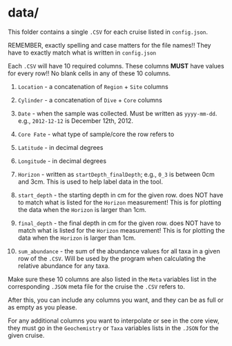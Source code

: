 # data/

This folder contains a single `.CSV` for each cruise listed in `config.json`.

REMEMBER, exactly spelling and case matters for the file names!! They have to exactly
match what is written in `config.json`

Each `.CSV` will have 10 required columns. These columns **MUST** have values for
every row!! No blank cells in any of these 10 columns.

1. `Location` - a concatenation of `Region` + `Site` columns

2. `Cylinder` - a concatenation of `Dive` + `Core` columns

3. `Date` - when the sample was collected. Must be written as `yyyy-mm-dd`.
   e.g., `2012-12-12` is December 12th, 2012.

4. `Core Fate` - what type of sample/core the row refers to

5. `Latitude` - in decimal degrees

6. `Longitude` - in decimal degrees

7. `Horizon` - written as `startDepth_finalDepth`; e.g., `0_3` is between 0cm and 3cm.
   This is used to help label data in the tool.

8. `start_depth` - the starting depth in cm for the given row. does NOT have to match
   what is listed for the `Horizon` measurement! This is for plotting the data
   when the `Horizon` is larger than 1cm.

9. `final_depth` - the final depth in cm for the given row. does NOT have to match
   what is listed for the `Horizon` measurement! This is for plotting the data
   when the `Horizon` is larger than 1cm.

10. `sum_abundance` - the sum of the abundance values for all taxa in a given
    row of the `.CSV`. Will be used by the program when calculating the
    relative abundance for any taxa.

Make sure these 10 columns are also listed in the `Meta` variables list in the
corresponding `.JSON` meta file for the cruise the `.CSV` refers to.

After this, you can include any columns you want, and they can be as full or
as empty as you please.

For any additional columns you want to interpolate or see in the core view,
they must go in the `Geochemistry` or `Taxa` variables lists in the `.JSON` for
the given cruise.
